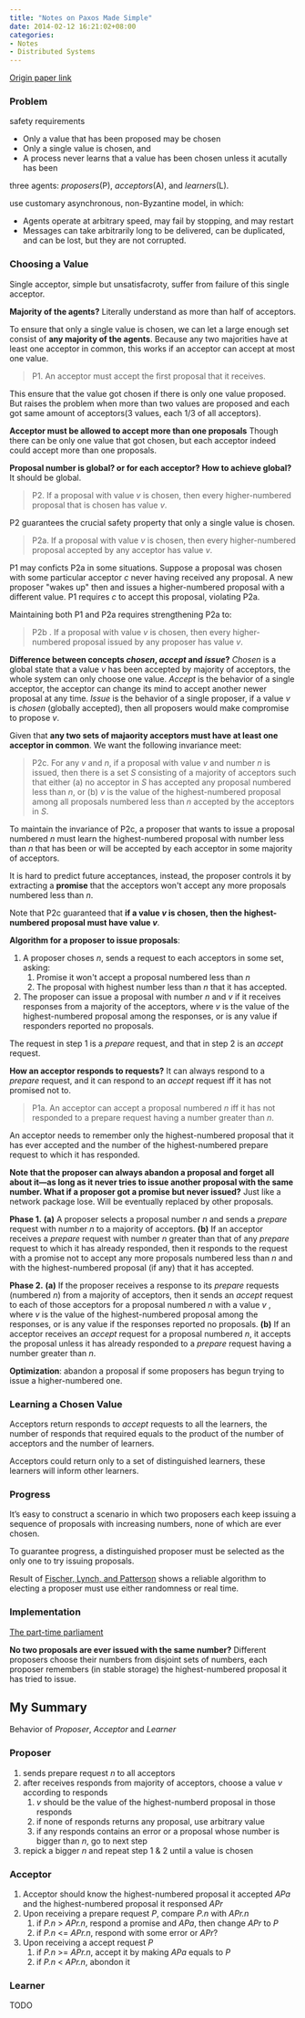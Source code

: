 ```yaml
---
title: "Notes on Paxos Made Simple"
date: 2014-02-12 16:21:02+08:00
categories:
- Notes
- Distributed Systems
---
```


[Origin paper link](http://pdos.csail.mit.edu/6.824-2013/papers/paxos-simple.pdf)

### Problem 

safety requirements 

- Only a value that has been proposed may be chosen
- Only a single value is chosen, and 
- A process never learns that a value has been chosen unless it 
  acutally has been


three agents: *proposers*(P), *acceptors*(A), and *learners*(L).


<!-- more -->


use customary asynchronous, non-Byzantine model, in which:

- Agents operate at arbitrary speed, may fail by stopping, and may
  restart
- Messages can take arbitrarily long to be delivered, can be duplicated,
  and can be lost, but they are not corrupted.

### Choosing a Value

Single acceptor, simple but unsatisfacroty, suffer from failure
of this single acceptor.


**Majority of the agents?**
Literally understand as more than half of acceptors. 


To ensure that only a single value is chosen, we can let a large
enough set consist of **any majority of the agents**. Because any two 
majorities have at least one acceptor in common, this works if an 
acceptor can accept at most one value.


> P1. An acceptor must accept the first proposal that it receives. 

This ensure that the value got chosen if there is only one value 
proposed. But raises the problem when more than two values are 
proposed and each got same amount of acceptors(3 values, each 1/3 of 
all acceptors). 

**Acceptor must be allowed to accept more than one proposals**
Though there can be only one value that got chosen, but each acceptor indeed could accept more than one proposals.

**Proposal number is global? or for each acceptor? How to achieve global?**
It should be global.

> P2. If a proposal with value *v* is chosen, then every higher-numbered 
> proposal that is chosen has value *v*.

P2 guarantees the crucial safety property that only a single value is chosen.


> P2a. If a proposal with value *v* is chosen, then every higher-numbered 
> proposal accepted by any acceptor has value *v*.

P1 may conficts P2a in some situations.
Suppose a proposal was chosen with some particular acceptor *c* never 
having received any proposal. A new proposer "wakes up" then and 
issues a higher-numbered proposal with a different value. P1 requires
*c* to accept this proposal, violating P2a. 

Maintaining both P1 and P2a requires strengthening P2a to:

> P2b . If a proposal with value *v* is chosen, then every higher-numbered 
> proposal issued by any proposer has value *v*.

**Difference between concepts *chosen*, *accept* and *issue*?** *Chosen* is a global state that a value *v* has been accepted by majority of acceptors, the whole system can only choose one value. *Accept* is the behavior of a single acceptor, the acceptor can change its mind to accept another newer proposal at any time. *Issue* is the behavior of a single proposer, if a value *v* is *chosen* (globally accepted), then all proposers would make compromise to propose *v*.


Given that **any two sets of majaority acceptors must have at least one acceptor in common**. We want the following invariance meet:

>P2c. For any *v* and *n*, if a proposal with value *v* and number *n* is 
>issued, then there is a set *S* consisting of a majority of 
>acceptors such that
>either (a) no acceptor in *S* has accepted any proposal numbered less
>than *n*, or (b) *v* is the value of the highest-numbered proposal 
>among all proposals numbered less than *n* accepted by the acceptors 
>in *S*.

To maintain the invariance of P2c, a proposer that wants to issue a 
proposal numbered *n* must learn the highest-numbered proposal with 
number less than *n* that has been or will be accepted by each 
acceptor in some majority of acceptors.

It is hard to predict future acceptances, instead, the proposer controls 
it by extracting a **promise** that the acceptors won't accept any more 
proposals numbered less than *n*. 

Note that P2c guaranteed that **if a value *v* is chosen, then the highest-numbered proposal must have value *v***.

**Algorithm for a proposer to issue proposals**:

1. A proposer choses *n*, sends a request to each acceptors in some 
set, asking:
    1. Promise it won't accept a proposal numbered less than *n*
    2. The proposal with highest number less than *n* that it has accepted.
2. The proposer can issue a proposal with number *n* and *v* if it 
receives responses from a majority of the acceptors, where *v* is the 
value of the highest-numbered proposal among the responses, or is any 
value if responders reported no proposals. 


The request in step 1 is a *prepare* request, and that in step 2 is 
an *accept* request.

**How an acceptor responds to requests?**
It can always respond to a *prepare* request, and it can respond to an 
*accept* request iff it has not promised not to. 

>P1a. An acceptor can accept a proposal numbered *n* iff it has not 
>responded to a prepare request having a number greater than *n*.

An acceptor needs to remember only the highest-numbered proposal that 
it has ever accepted and the number of the highest-numbered prepare 
request to which it has responded. 

**Note that the proposer can always abandon a proposal and forget all about it—as long as it never tries to issue another proposal with the same number. What if a proposer got a promise but never issued?**
Just like a network package lose. Will be eventually replaced by 
other proposals.



**Phase 1.**
**(a)** A proposer selects a proposal number *n* and sends a *prepare*
request with number *n* to a majority of acceptors.
**(b)** If an acceptor receives a *prepare* request with number *n* greater
than that of any *prepare* request to which it has already responded,
then it responds to the request with a promise not to accept any more
proposals numbered less than *n* and with the highest-numbered proposal
(if any) that it has accepted.

**Phase 2.**
**(a)** If the proposer receives a response to its *prepare* requests
(numbered *n*) from a majority of acceptors, then it sends an *accept*
request to each of those acceptors for a proposal numbered *n* with a
value *v* , where *v* is the value of the highest-numbered proposal 
among the responses, or is any value if the responses reported no 
proposals.
**(b)** If an acceptor receives an *accept* request for a proposal numbered 
*n*, it accepts the proposal unless it has already responded to a 
*prepare* request having a number greater than *n*.


**Optimization**: abandon a proposal if some proposers has begun trying to 
issue a higher-numbered one.


### Learning a Chosen Value 
Acceptors return responds to *accept* requests to all the learners, 
the number of responds that required equals to the product of the number 
of acceptors and the number of learners. 

Acceptors could return only to a set of distinguished learners, these 
learners will inform other learners.

### Progress

It’s easy to construct a scenario in which two proposers each keep 
issuing a sequence of proposals with increasing numbers, none of which 
are ever chosen. 

To guarantee progress, a distinguished proposer must be selected as the
only one to try issuing proposals.

Result of [Fischer, Lynch, and Patterson](http://dl.acm.org/citation.cfm?id=214121) shows a reliable algorithm 
to electing a proposer must use either randomness or real time.


### Implementation

[The part-time parliament](http://dl.acm.org/citation.cfm?id=279229)

**No two proposals are ever issued with the same number?** 
Different proposers choose their numbers from disjoint sets of numbers,
each proposer remembers (in stable storage) the highest-numbered 
proposal it has tried to issue.


## My Summary
Behavior of *Proposer*, *Acceptor* and *Learner*

### Proposer
1. sends prepare request *n* to all acceptors
2. after receives responds from majority of acceptors, choose a value *v* according to responds
	1. *v* should be the value of the highest-numberd proposal in those responds
	2. if none of responds returns any proposal, use arbitrary value
	3. if any responds contains an error or a proposal whose number is bigger than *n*, go to next step
3. repick a bigger *n* and repeat step 1 & 2 until a value is chosen


### Acceptor
1. Acceptor should know the highest-numbered proposal it accepted *APa* and the highest-numbered proposal it responsed *APr*
2. Upon receiving a prepare request *P*, compare *P.n* with *APr.n*
	1. if *P.n* > *APr.n*, respond a promise and *APa*, then change *APr* to *P*
	2. if *P.n* <= *APr.n*, respond with some error or *APr*?
3. Upon receiving a accept request *P*
	1. if *P.n* >= *APr.n*, accept it by making *APa* equals to *P*
	2. if *P.n* < *APr.n*, abondon it


### Learner
TODO
